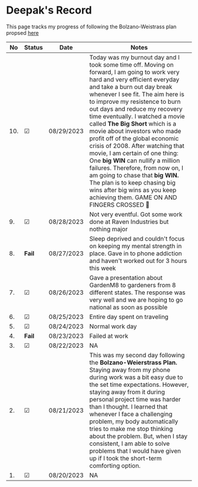 # Deepak's Record
This page tracks my progress of following the Bolzano-Weistrass plan propsed [here](https://github.com/Bolzano-Weierstrass-plan)

| No | Status | Date | Notes |
| -- | ------ | ---------- | ----- |
|10.| &#x2611; | 08/29/2023 | Today was my burnout day and I took some time off. Moving on forward, I am going to work very hard and very efficient everyday and take a burn out day break whenever I see fit. The aim here is to improve my resistence to burn out days and reduce my recovery time eventually. I watched a movie called **The Big Short** which is a movie about investors who made profit off of the global economic crisis of 2008. After watching that movie, I am certain of one thing: One **big WIN** can nullify a million failures. Therefore, from now on, I am going to chase that **big WIN.** The plan is to keep chasing big wins after big wins as you keep achieving them. GAME ON AND FINGERS CROSSED 🤞
| 9. | &#x2611; | 08/28/2023 | Not very eventful. Got some work done at Raven Industries but nothing major |
| 8. | **Fail** | 08/27/2023 | Sleep deprived and couldn't focus on keeping my mental strength in place. Gave in to phone addiction and haven't worked out for 3 hours this week |
| 7. | &#x2611; | 08/26/2023 | Gave a presentation about GardenM8 to gardeners from 8 different states. The response was very well and we are hoping to go national as soon as possible |
| 6. | &#x2611; | 08/25/2023 | Entire day spent on traveling |
| 5. | &#x2611; | 08/24/2023 | Normal work day |
| 4. | **Fail**| 08/23/2023 | Failed at work |
| 3. | &#x2611; | 08/22/2023 | NA |
| 2. | &#x2611;| 08/21/2023 | This was my second day following the **Bolzano-Weierstrass Plan.** Staying away from my phone during work was a bit easy due to the set time expectations. However, staying away from it during personal project time was harder than I thought. I learned that whenever I face a challenging problem, my body automatically tries to make me stop thinking about the problem. But, when I stay consistent, I am able to solve problems that I would have given up if I took the short-term comforting option. |  
| 1. | &#x2611;| 08/20/2023 | NA    |
